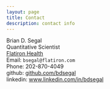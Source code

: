 ```yaml
---
layout: page
title: Contact
description: contact info
---
```


<div class="container">
    <div class="row-fluid">
        <div class="span5">
            Brian D. Segal<br/>
            Quantitative Scientist<br/>
            <a href="http://www.flatiron.com"> Flatiron Health</a><br/>
            Email: <code>bsegal@flatiron.com</code><br/>
            Phone: 202-870-4049<br/>
            github: <a href="https://github.com/bdsegal">github.com/bdsegal</a><br/>
            linkedin: <a href="https://www.linkedin.com/in/bdsegal">www.linkedin.com/in/bdsegal</a>
        </div>
    </div>
</div>
